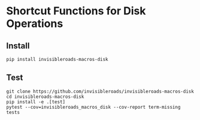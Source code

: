 # Shortcut Functions for Disk Operations

## Install

    pip install invisibleroads-macros-disk

## Test

    git clone https://github.com/invisibleroads/invisibleroads-macros-disk
    cd invisibleroads-macros-disk
    pip install -e .[test]
    pytest --cov=invisibleroads_macros_disk --cov-report term-missing tests
